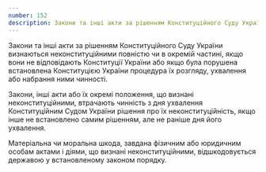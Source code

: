 ```yaml
---
number: 152
description: Закони та інші акти за рішенням Конституційного Суду України визнаються неконституційними повністю чи в окремій частині, якщо вони не відповідають Конституції України або якщо була порушена встановлена Конституцією України процедура їх розгляду, ухвалення або набрання ними чинності...
---
```


Закони та інші акти за рішенням Конституційного Суду України визнаються неконституційними повністю чи в окремій частині,
якщо вони не відповідають Конституції України або якщо була порушена встановлена Конституцією України процедура їх
розгляду, ухвалення або набрання ними чинності.

Закони, інші акти або їх окремі положення, що визнані неконституційними, втрачають чинність з дня ухвалення
Конституційним Судом України рішення про їх неконституційність, якщо інше не встановлено самим рішенням, але не раніше
дня його ухвалення.

Матеріальна чи моральна шкода, завдана фізичним або юридичним особам актами і діями, що визнані неконституційними,
відшкодовується державою у встановленому законом порядку.
